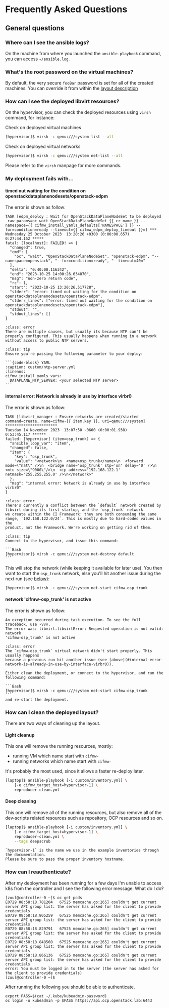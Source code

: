 # Frequently Asked Questions

## General questions

### Where can I see the ansible logs?

On the machine from where you launched the `ansible-playbook` command, you
can access `~/ansible.log`.

### What's the root password on the virtual machines?

By default, the very secure `fooBar` password is set for all of the created machines. You can
override it from within the [layout description](../roles/libvirt_manager.md#structure-for-cifmw-libvirt-manager-configuration)

### How can I see the deployed libvirt resources?

On the hypervisor, you can check the deployed resources using `virsh` command, for instance:

Check on deployed virtual machines
```Bash
[hypervisor]$ virsh -c qemu:///system list --all
```

Check on deployed virtual networks
```Bash
[hypervisor]$ virsh -c qemu:///system net-list --all
```

Please refer to the `virsh` manpage for more commands.

### My deployment fails with...

#### timed out waiting for the condition on openstackdataplanenodesets/openstack-edpm

The error is shown as follow:

```
TASK [edpm_deploy : Wait for OpenStackDataPlaneNodeSet to be deployed _raw_params=oc wait OpenStackDataPlaneNodeSet {{ cr_name }} --namespace={{ cifmw_install_yamls_defaults['NAMESPACE'] }} --for=condition=ready --timeout={{ cifmw_edpm_deploy_timeout }}m] ***
Wednesday 25 October 2023  13:20:26 +0300 (0:00:00.657)       0:27:44.152 *****
fatal: [localhost]: FAILED! => {
  "changed": true,
  "cmd": [
    "oc", "wait", "OpenStackDataPlaneNodeSet", "openstack-edpm", "--namespace=openstack", "--for=condition=ready", "--timeout=40m"
  ],
  "delta": "0:40:00.116342",
  "end": "2023-10-25 14:00:26.634070",
  "msg": "non-zero return code",
  "rc": 1,
  "start": "2023-10-25 13:20:26.517728",
  "stderr": "error: timed out waiting for the condition on openstackdataplanenodesets/openstack-edpm",
  "stderr_lines": ["error: timed out waiting for the condition on openstackdataplanenodesets/openstack-edpm"],
  "stdout": "",
  "stdout_lines": []
}
```

~~~{admonition} Cause
:class: error
There are multiple causes, but usually its because NTP can't be properly configured. This usually happens when running in a network
without access to public NTP servers.
~~~

~~~{admonition} Solution
:class: tip
Ensure you're passing the following parameter to your deploy:

```{code-block} YAML
:caption: custom/ntp-server.yml
:linenos:
cifmw_install_yamls_vars:
  DATAPLANE_NTP_SERVER: <your selected NTP server>
```
~~~

#### internal error: Network is already in use by interface virbr0

The error is shown as follow:

```
TASK [libvirt_manager : Ensure networks are created/started command=create, name=cifmw-{{ item.key }}, uri=qemu:///system] ***********************
Tuesday 14 November 2023  13:07:50 -0600 (0:00:01.938)       0:53:45.117 ******
failed: [hypervisor] (item=osp_trunk) => {
  "ansible_loop_var": "item",
  "changed": false,
  "item": {
    "key": "osp_trunk",
    "value": "<network>\n  <name>osp_trunk</name>\n  <forward mode=\"nat\" />\n  <bridge name='osp_trunk' stp='on' delay='0' />\n  <mtu size=\"9000\"/>\n  <ip address='192.168.122.1' netmask='255.255.255.0' />\n</network>"
  },
  "msg": "internal error: Network is already in use by interface virbr0"
}
```

~~~{admonition} Cause
:class: error
There's currently a conflict between the `default` network created by libvirt during its first startup, and the `osp_trunk` network
we create within the CI Framework: they are both consuming the same range, `192.168.122.0/24`. This is mostly due to hard-coded values in the
product, not the Framework. We're working on getting rid of them.
~~~

~~~{admonition} Solution
:class: tip
Connect to the hypervisor, and issue this command:

```Bash
[hypervisor]$ virsh -c qemu:///system net-destroy default
```
~~~

This will stop the network (while keeping it available for later use). You then want to start the `osp_trunk` network, else you'll hit another issue
during the next run (see [below](#network-cifmw-osp-trunk-is-not-active)):


```Bash
[hypervisor]$ virsh -c qemu:///system net-start cifmw-osp_trunk
```

#### network 'cifmw-osp_trunk' is not active

The error is shown as follow:

```
An exception occurred during task execution. To see the full traceback, use -vvv.
The error was: libvirt.libvirtError: Requested operation is not valid: network
'cifmw-osp_trunk' is not active
```

~~~{admonition} Cause
:class: error
The `cifmw-osp_trunk` virtual network didn't start properly. This usually happens
because a previous run hit another issue (see [above](#internal-error-network-is-already-in-use-by-interface-virbr0)).
~~~

~~~{admonition} Solution
Either clean the deployment, or connect to the hypervisor, and run the following command:

```Bash
[hypervisor]$ virsh -c qemu:///system net-start cifmw-osp_trunk
```
and re-start the deployment.
~~~


### How can I clean the deployed layout?

There are two ways of cleaning up the layout.

#### Light cleanup

This one will remove the running resources, mostly:

- running VM which name start with `cifmw-`
- running networks which name start with `cifmw-`

It's probably the most used, since it allows a faster re-deploy later.

```Bash
[laptop]$ ansible-playbook [-i custom/inventory.yml] \
    [-e cifmw_target_host=hypervisor-1] \
    reproducer-clean.yml
```

#### Deep cleaning

This one will remove all of the running resources, but also remove all of the
dev-scripts related resources such as repository, OCP resources and so on.


```Bash
[laptop]$ ansible-playbook [-i custom/inventory.yml] \
    [-e cifmw_target_host=hypervisor-1] \
    reproducer-clean.yml \
    --tags deepscrub
```

~~~{tip}
`hypervisor-1` is the name we use in the example inventories through the documentation.
Please be sure to pass the proper inventory hostname.
~~~

### How can I reauthenticate?

After my deployment has been running for a few days I'm unable to access k8s from the controller and I see the following error message. What do I do?
```
[zuul@controller-0 ~]$ oc get pods
E0729 08:58:18.781204   67525 memcache.go:265] couldn't get current server API group list: the server has asked for the client to provide credentials
E0729 08:58:18.805259   67525 memcache.go:265] couldn't get current server API group list: the server has asked for the client to provide credentials
E0729 08:58:18.829791   67525 memcache.go:265] couldn't get current server API group list: the server has asked for the client to provide credentials
E0729 08:58:18.848560   67525 memcache.go:265] couldn't get current server API group list: the server has asked for the client to provide credentials
E0729 08:58:18.866136   67525 memcache.go:265] couldn't get current server API group list: the server has asked for the client to provide credentials
error: You must be logged in to the server (the server has asked for the client to provide credentials)
[zuul@controller-0 ~]$
```
After running the following you should be able to authenticate.
```
export PASS=$(cat ~/.kube/kubeadmin-password)
oc login -u kubeadmin -p $PASS https://api.ocp.openstack.lab:6443
```
